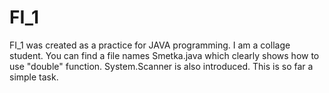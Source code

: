 # FI_1 
FI_1 was created as a practice for JAVA programming. 
I am a collage student.
You can find a file names Smetka.java which clearly shows how to use "double" function.
System.Scanner is also introduced.
This is so far a simple task.
